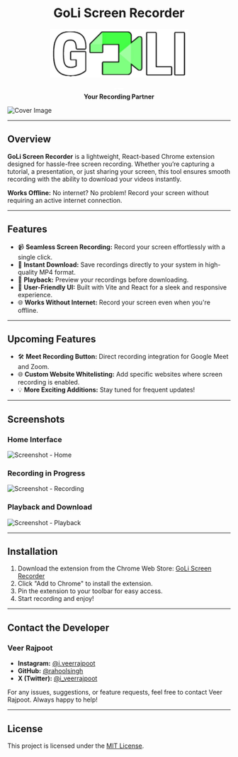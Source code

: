 <h1 align="center">GoLi Screen Recorder</h1>

<div align="center">
  <img src="https://raw.githubusercontent.com/rahoolsingh/GoLi-Meet-and-Screen-Recorder-Chrome-Extension/refs/heads/master/assets/GoLi.png?token=GHSAT0AAAAAACWQ7BZAJV2JFK44J6MUJA26ZZ3NBSA" alt="Logo" />

<img src="https://raw.githubusercontent.com/rahoolsingh/GoLi-Meet-and-Screen-Recorder-Chrome-Extension/refs/heads/master/assets/credit.png?token=GHSAT0AAAAAACWQ7BZBOFPLMR4AHYVBECKCZZ3NYBQ"
  width="20px"
  />
<br>
<b>
Your Recording Partner</b>
<br>

</div>
  <img src="#" alt="Cover Image" />

---

## **Overview**

**GoLi Screen Recorder** is a lightweight, React-based Chrome extension designed for hassle-free screen recording. Whether you’re capturing a tutorial, a presentation, or just sharing your screen, this tool ensures smooth recording with the ability to download your videos instantly.

**Works Offline:** No internet? No problem! Record your screen without requiring an active internet connection.

---

## **Features**

-   📹 **Seamless Screen Recording:** Record your screen effortlessly with a single click.
-   💾 **Instant Download:** Save recordings directly to your system in high-quality MP4 format.
-   🎥 **Playback:** Preview your recordings before downloading.
-   🚀 **User-Friendly UI:** Built with Vite and React for a sleek and responsive experience.
-   🌐 **Works Without Internet:** Record your screen even when you're offline.

---

## **Upcoming Features**

-   🛠 **Meet Recording Button:** Direct recording integration for Google Meet and Zoom.
-   🌐 **Custom Website Whitelisting:** Add specific websites where screen recording is enabled.
-   💡 **More Exciting Additions:** Stay tuned for frequent updates!

---

## **Screenshots**

### Home Interface

![Screenshot - Home](#)

### Recording in Progress

![Screenshot - Recording](#)

### Playback and Download

![Screenshot - Playback](#)

---

## **Installation**

1. Download the extension from the Chrome Web Store: [GoLi Screen Recorder](#)
2. Click "Add to Chrome" to install the extension.
3. Pin the extension to your toolbar for easy access.
4. Start recording and enjoy!

---

## **Contact the Developer**

### **Veer Rajpoot**

-   **Instagram:** [@i.veerrajpoot](https://instagram.com/i.veerrajpoot)
-   **GitHub:** [@rahoolsingh](https://github.com/rahoolsingh)
-   **X (Twitter):** [@i_veerrajpoot](https://twitter.com/i_veerrajpoot)

For any issues, suggestions, or feature requests, feel free to contact Veer Rajpoot. Always happy to help!

---

## **License**

This project is licensed under the [MIT License](#).
